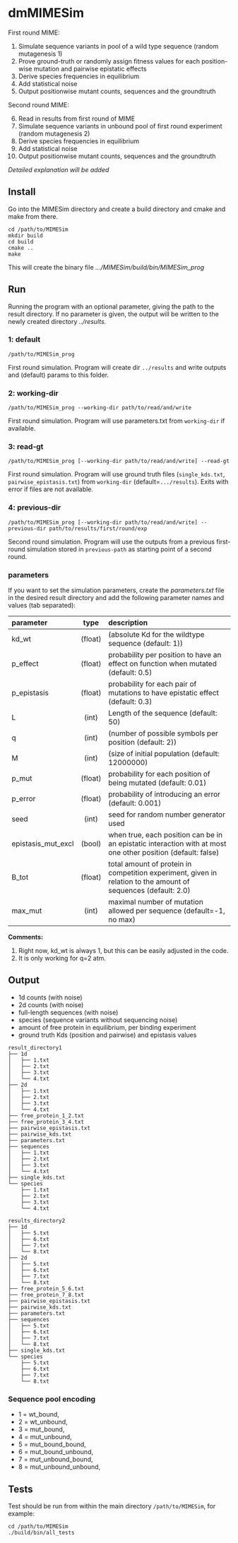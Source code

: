 # dmMIMESim

First round MIME:
1. Simulate sequence variants in pool of a wild type sequence (random mutagenesis 1)
2. Prove ground-truth or randomly assign fitness values for each position-wise mutation and pairwise epistatic effects
3. Derive species frequencies in equilibrium
4. Add statistical noise
5. Output positionwise mutant counts, sequences and the groundtruth

Second round MIME:

6. Read in results from first round of MIME
7. Simulate sequence variants in unbound pool of first round experiment (random mutagenesis 2)
8. Derive species frequencies in equilibrium
9. Add statistical noise
10. Output positionwise mutant counts, sequences and the groundtruth

*Detailed explanation will be added*

## Install

Go into the MIMESim directory and create a build directory and cmake and make from there.

```
cd /path/to/MIMESim
mkdir build
cd build
cmake ..
make
```
This will create the binary file *.../MIMESim/build/bin/MIMESim_prog*

## Run



Running the program with an optional parameter, giving the path to the result directory. 
If no parameter is given, the output will be written to the newly created directory *../results*.

### 1: default
```
/path/to/MIMESim_prog
```
First round simulation. Program will create dir `../results` and write outputs and (default) params to this folder.

### 2: working-dir

```
/path/to/MIMESim_prog --working-dir path/to/read/and/write
```
First round simulation. Program will use parameters.txt from `working-dir` if available.

### 3: read-gt
```
/path/to/MIMESim_prog [--working-dir path/to/read/and/write] --read-gt
```
First round simulation. Program will use ground truth files (`single_kds.txt`, `pairwise_epistasis.txt`) from `working-dir` (default=`.../results`). Exits with error if files are not available.

### 4: previous-dir
```
/path/to/MIMESim_prog [--working-dir path/to/read/and/write] --previous-dir path/to/results/first/round/exp 
```
Second round simulation. Program will use the outputs from a previous first-round simulation stored in `previous-path` as starting point of a second round.  

### parameters
If you want to set the simulation parameters, create the *parameters.txt* file in the desired result directory and add the following parameter names and values (tab separated):

| parameter          | type          | description  |
| :-------------     |:-------------:| :------------|
| kd_wt              | (float)       |   (absolute Kd for the wildtype sequence (default: 1))|
| p_effect           | (float)       |   probability per position to have an effect on function when mutated (default: 0.5) |
| p_epistasis        | (float)       |   probability for each pair of mutations to have epistatic effect (default: 0.3) |
| L                  | (int)         |   Length of the sequence (default: 50) |
| q                  | (int)         |   (number of possible symbols per position (default: 2))  |
| M                  | (int)         |   (size of initial population (default: 12000000)  |
| p_mut              | (float)       |   probability for each position of being mutated (default: 0.01) |
| p_error            | (float)       |   probability of introducing an error (default: 0.001) |
| seed               | (int)         |   seed for random number generator used |
| epistasis_mut_excl | (bool)        |   when true, each position can be in an epistatic interaction with at most one other position (default: false) |
| B_tot              | (float)       |   total amount of protein in competition experiment, given in relation to the amount of sequences (default: 2.0) |
| max_mut            | (int)         |   maximal number of mutation allowed per sequence (default=-1, no max) |

**Comments:**
1. Right now, kd_wt is always 1, but this can be easily adjusted in the code.
2. It is only working for q=2 atm.


## Output

* 1d counts (with noise)
* 2d counts (with noise)
* full-length sequences (with noise)
* species (sequence variants without sequencing noise)
* amount of free protein in equilibrium, per binding experiment
* ground truth Kds (position and pairwise) and epistasis values

```
result_directory1
├── 1d
│   ├── 1.txt
│   ├── 2.txt
│   ├── 3.txt
│   └── 4.txt
├── 2d
│   ├── 1.txt
│   ├── 2.txt
│   ├── 3.txt
│   └── 4.txt
├── free_protein_1_2.txt
├── free_protein_3_4.txt
├── pairwise_epistasis.txt
├── pairwise_kds.txt
├── parameters.txt
├── sequences
│   ├── 1.txt
│   ├── 2.txt
│   ├── 3.txt
│   └── 4.txt
├── single_kds.txt
└── species
    ├── 1.txt
    ├── 2.txt
    ├── 3.txt
    └── 4.txt
```

```
results_directory2
├── 1d
│   ├── 5.txt
│   ├── 6.txt
│   ├── 7.txt
│   └── 8.txt
├── 2d
│   ├── 5.txt
│   ├── 6.txt
│   ├── 7.txt
│   └── 8.txt
├── free_protein_5_6.txt
├── free_protein_7_8.txt
├── pairwise_epistasis.txt
├── pairwise_kds.txt
├── parameters.txt
├── sequences
│   ├── 5.txt
│   ├── 6.txt
│   ├── 7.txt
│   └── 8.txt
├── single_kds.txt
└── species
    ├── 5.txt
    ├── 6.txt
    ├── 7.txt
    └── 8.txt
```
### Sequence pool encoding
* 1 = wt_bound,
* 2 = wt_unbound,
* 3 = mut_bound,
* 4 = mut_unbound,
* 5 = mut_bound_bound,
* 6 = mut_bound_unbound,
* 7 = mut_unbound_bound,
* 8 = mut_unbound_unbound,

## Tests

Test should be run from within the main directory `/path/to/MIMESim`, for example:

```
cd /path/to/MIMESim
./build/bin/all_tests
```